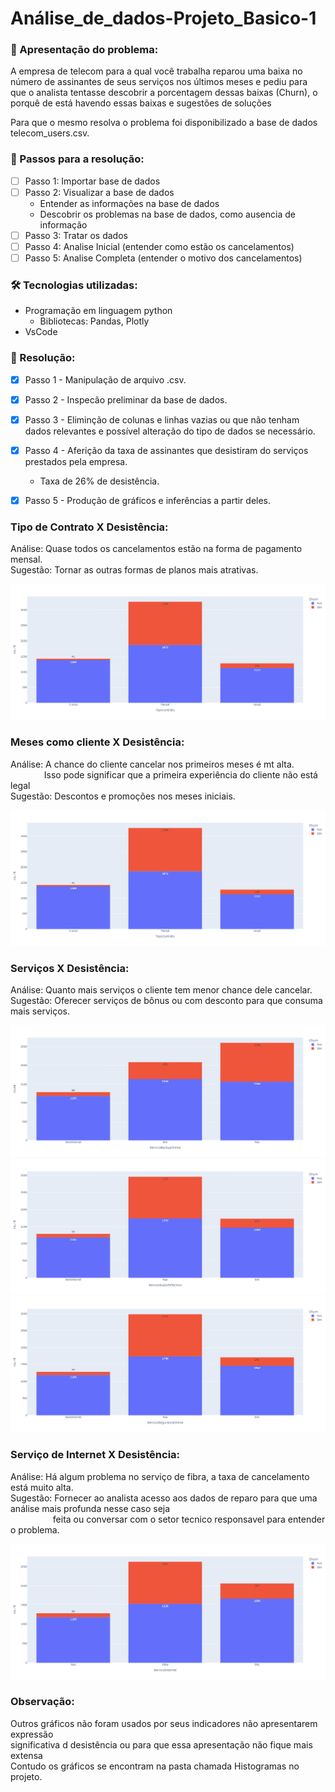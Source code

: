 <h1> Análise_de_dados-Projeto_Basico-1</h1>

<h3>🔭&nbsp;Apresentação do problema:</h3>
<p>A empresa de telecom para a qual você trabalha reparou uma baixa no número de assinantes de seus serviços nos últimos meses
e pediu para que o analista tentasse descobrir a porcentagem dessas baixas (Churn), o porquê de está havendo essas baixas e sugestões
de soluções</p>  
</p> Para que o mesmo resolva o problema foi disponibilizado a base de dados telecom_users.csv.</p>

<h3>🧭&nbsp;Passos para a resolução:</h3>

- [ ] Passo 1: Importar base de dados
- [ ] Passo 2: Visualizar a base de dados
    - Entender as informações na base de dados 
    - Descobrir os problemas na base de dados, como ausencia de informação
- [ ] Passo 3: Tratar os dados
- [ ] Passo 4: Analise Inicial (entender como estão os cancelamentos)
- [ ] Passo 5: Analise Completa (entender o motivo dos cancelamentos)

<h3>🛠&nbsp;Tecnologias utilizadas:</h3>

- Programação em linguagem python
   - Bibliotecas: Pandas, Plotly
- VsCode

<h3>📝&nbsp;Resolução:</h3>

- [x] Passo 1 - Manipulação de arquivo .csv. 
- [x] Passo 2 - Inspecão preliminar da base de dados.
- [x] Passo 3 - Eliminção de colunas e linhas vazias ou que não tenham dados relevantes e possível alteração do tipo de dados se necessário.
- [x] Passo 4 - Aferição da taxa de assinantes que desistiram do serviços prestados pela empresa.
    - Taxa de 26% de desistência.
- [x] Passo 5 - Produção de gráficos e inferências a partir deles.

 
 <h3>Tipo de Contrato X Desistência:</h3>
 <p>Análise: Quase todos os cancelamentos estão na forma de pagamento mensal.<br>
  Sugestão: Tornar as outras formas de planos mais atrativas.</p>
  
 <div>
				<img style="background: whitesmoke;" src="Histogramas/TipoContrato.png">
	</div>

 <h3>Meses como cliente X Desistência:</h3>
 <p>Análise: A chance do cliente cancelar nos primeiros meses é mt alta.<br>
  &emsp;&emsp;&emsp; &nbsp; Isso pode significar que a primeira experiência do cliente não está legal<br>
  Sugestão: Descontos e promoções nos meses iniciais.</p>
  
 <div>
				<img style="background: whitesmoke;" src="Histogramas/TipoContrato.png">
	</div>
 
 <h3>Serviços X Desistência:</h3>
  <p>Análise: Quanto mais serviços o cliente tem menor chance dele cancelar.<br>
  Sugestão: Oferecer serviços de bônus ou com desconto para que consuma mais serviços.</p>
  
 <div>
				<img style="background: whitesmoke;" src="Histogramas/ServicoBackupOnline.png" >
				<img style="background: whitesmoke;" src="Histogramas/ServicoSuporteTecnico.png" >
				<img style="background: whitesmoke;" src="Histogramas/ServicoSegurancaOnline.png" >
	</div>
 
 <h3>Serviço de Internet X Desistência:</h3>
  <p>Análise: Há algum problema no serviço de fibra, a taxa de cancelamento está muito alta.<br>
  Sugestão: Fornecer ao analista acesso aos dados de reparo para que uma análise mais profunda nesse caso seja<br>
  &emsp;&emsp;&emsp;&emsp; &nbsp; feita ou conversar com o setor tecnico responsavel para entender o problema.</p>
  
 <div>
				<img style="background: whitesmoke;" src="Histogramas/ServicoInternet.png" >
	</div>
 
 <h3>Observação:</h3>
 Outros gráficos não foram usados por seus indicadores não apresentarem expressão</br>
 significativa d desistência ou para que essa apresentação não fique mais extensa</br>
 Contudo os gráficos se encontram na pasta chamada Histogramas no projeto.
 
 
<!--
Conclusões:
- A chance do cliente cancelar nos primeiros meses é mt alta
    - Isso pode significar que a primeira experiência do cliente não está legal
    - Talvez seja uma boa ideia fazer ou promoções

- Clientes com famílias maiores tendem a cancelar menos
    - Oferecer segunda uma linha de graça ou com desconto

- Quase todos os cancelamentos estão na forma de pagamento mensal
    - Tornar mais os planos atrativos

- Boleto tem muitos cancelamentos
    - dar desconto nas outras formas de pagamento
-->
